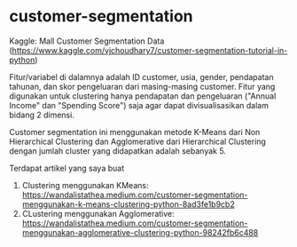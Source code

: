 # customer-segmentation
Kaggle: Mall Customer Segmentation Data (https://www.kaggle.com/vjchoudhary7/customer-segmentation-tutorial-in-python)

Fitur/variabel di dalamnya adalah ID customer, usia, gender, pendapatan tahunan, dan skor pengeluaran dari masing-masing customer. Fitur yang digunakan untuk clustering hanya pendapatan dan pengeluaran ("Annual Income" dan "Spending Score") saja agar dapat divisualisasikan dalam bidang 2 dimensi.

Customer segmentation ini menggunakan metode K-Means dari Non Hierarchical Clustering dan Agglomerative dari Hierarchical Clustering dengan jumlah cluster yang didapatkan adalah sebanyak 5.

Terdapat artikel yang saya buat
1. Clustering menggunakan KMeans: https://wandalistathea.medium.com/customer-segmentation-menggunakan-k-means-clustering-python-8ad3fe1b9cb2
2. CLustering menggunakan Agglomerative: https://wandalistathea.medium.com/customer-segmentation-menggunakan-agglomerative-clustering-python-98242fb6c488
